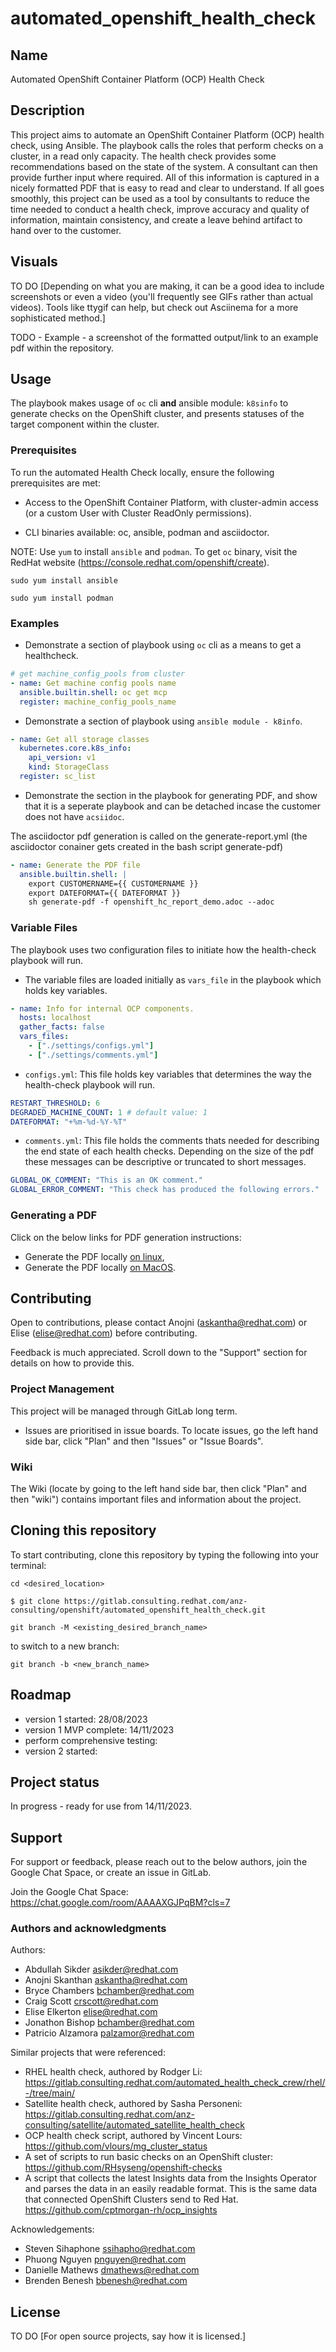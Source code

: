# automated_openshift_health_check
## Name
Automated OpenShift Container Platform (OCP) Health Check

## Description
This project aims to automate an OpenShift Container Platform (OCP) health check, using Ansible.
The playbook calls the roles that perform checks on a cluster, in a read only capacity. The health check provides some recommendations based on the state of the system. A consultant can then provide further input where required. All of this information is captured in a nicely formatted PDF that is easy to read and clear to understand.
If all goes smoothly, this project can be used as a tool by consultants to reduce the time needed to conduct a health check, improve accuracy and quality of information, maintain consistency, and create a leave behind artifact to hand over to the customer. 

## Visuals
TO DO [Depending on what you are making, it can be a good idea to include screenshots or even a video (you'll frequently see GIFs rather than actual videos). Tools like ttygif can help, but check out Asciinema for a more sophisticated method.] 

TODO - Example - a screenshot of the formatted output/link to an example pdf within the repository. 

## Usage
The playbook makes usage of `oc` cli **and** ansible module: `k8sinfo` to generate checks on the OpenShift cluster, and presents statuses of the target component within the cluster. 

### Prerequisites

To run the automated Health Check locally, ensure the following prerequisites are met: 

 - Access to the OpenShift Container Platform, with cluster-admin access (or a custom User with Cluster ReadOnly permissions).

 - CLI binaries available: oc, ansible, podman and asciidoctor. 

NOTE: Use `yum` to install `ansible` and `podman`. To get `oc` binary, visit the RedHat website (https://console.redhat.com/openshift/create). 

`sudo yum install ansible`

`sudo yum install podman`

### Examples

- Demonstrate a section of playbook using `oc` cli as a means to get a healthcheck. 
```yaml
# get machine_config_pools from cluster
- name: Get machine config pools name
  ansible.builtin.shell: oc get mcp
  register: machine_config_pools_name
```

- Demonstrate a section of playbook using `ansible module - k8info`.
```yaml
- name: Get all storage classes
  kubernetes.core.k8s_info:
    api_version: v1
    kind: StorageClass
  register: sc_list
```

- Demonstrate the section in the playbook for generating PDF, and show that it is a seperate playbook and can be detached incase the customer does not have `acsiidoc`. 

The asciidoctor pdf generation is called on the generate-report.yml (the asciidoctor conainer gets created in the bash script generate-pdf)
```yaml
- name: Generate the PDF file
  ansible.builtin.shell: |
    export CUSTOMERNAME={{ CUSTOMERNAME }}
    export DATEFORMAT={{ DATEFORMAT }}
    sh generate-pdf -f openshift_hc_report_demo.adoc --adoc
```

### Variable Files
The playbook uses two configuration files to initiate how the health-check playbook will run.

- The variable files are loaded initially as `vars_file` in the playbook which holds key variables. 
````yaml
- name: Info for internal OCP components.
  hosts: localhost
  gather_facts: false
  vars_files:
    - ["./settings/configs.yml"]
    - ["./settings/comments.yml"]
````

- `configs.yml`: This file holds key variables that determines the way the health-check playbook will run. 
````yaml
RESTART_THRESHOLD: 6
DEGRADED_MACHINE_COUNT: 1 # default value: 1
DATEFORMAT: "+%m-%d-%Y-%T"
````
- `comments.yml`: This file holds the comments thats needed for describing the end state of each health checks. Depending on the size of the pdf these messages can be descriptive or truncated to short messages. 
````yaml
GLOBAL_OK_COMMENT: "This is an OK comment."
GLOBAL_ERROR_COMMENT: "This check has produced the following errors."
````

### Generating a PDF
Click on the below links for PDF generation instructions:
* Generate the PDF locally [on linux](README-linux.md#generate-your-cer),
* Generate the PDF locally [on MacOS](README-MacOS.md#generate-your-cer).

## Contributing
Open to contributions, please contact Anojni (askantha@redhat.com) or Elise (elise@redhat.com) before contributing.

Feedback is much appreciated. Scroll down to the "Support" section for details on how to provide this.

### Project Management
This project will be managed through GitLab long term.
- Issues are prioritised in issue boards. To locate issues, go the left hand side bar, click "Plan" and then "Issues" or "Issue Boards".

### Wiki
The Wiki (locate by going to the left hand side bar, then click "Plan" and then "wiki") contains important files and information about the project.

## Cloning this repository
To start contributing, clone this repository by typing the following into your terminal:
```
cd <desired_location>

$ git clone https://gitlab.consulting.redhat.com/anz-consulting/openshift/automated_openshift_health_check.git

git branch -M <existing_desired_branch_name>
```
to switch to a new branch:
```
git branch -b <new_branch_name>
```

## Roadmap
- version 1 started: 28/08/2023
- version 1 MVP complete: 14/11/2023
- perform comprehensive testing:
- version 2 started:

## Project status
In progress - ready for use from 14/11/2023.

## Support
For support or feedback, please reach out to the below authors, join the Google Chat Space, or create an issue in GitLab.

Join the Google Chat Space: https://chat.google.com/room/AAAAXGJPqBM?cls=7

### Authors and acknowledgments
Authors:
- Abdullah Sikder asikder@redhat.com
- Anojni Skanthan askantha@redhat.com
- Bryce Chambers bchamber@redhat.com
- Craig Scott crscott@redhat.com
- Elise Elkerton elise@redhat.com
- Jonathon Bishop bchamber@redhat.com
- Patricio Alzamora palzamor@redhat.com

Similar projects that were referenced:
- RHEL health check, authored by Rodger Li: https://gitlab.consulting.redhat.com/automated_health_check_crew/rhel/-/tree/main/
- Satellite health check, authored by Sasha Personeni: https://gitlab.consulting.redhat.com/anz-consulting/satellite/automated_satellite_health_check
- OCP health check script, authored by Vincent Lours: https://github.com/vlours/mg_cluster_status
- A set of scripts to run basic checks on an OpenShift cluster: https://github.com/RHsyseng/openshift-checks
- A script that collects the latest Insights data from the Insights Operator and parses the data in an easily readable format. This is the same data that connected OpenShift Clusters send to Red Hat. https://github.com/cptmorgan-rh/ocp_insights

Acknowledgements: 
- Steven Sihaphone ssihapho@redhat.com
- Phuong Nguyen pnguyen@redhat.com
- Danielle Mathews dmathews@redhat.com
- Brenden Benesh bbenesh@redhat.com

## License
TO DO [For open source projects, say how it is licensed.]